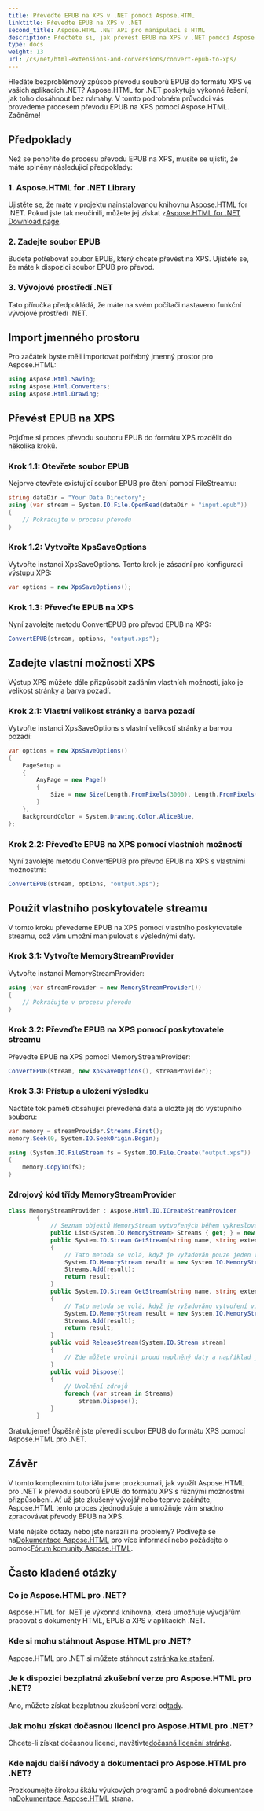 ```yaml
---
title: Převeďte EPUB na XPS v .NET pomocí Aspose.HTML
linktitle: Převeďte EPUB na XPS v .NET
second_title: Aspose.HTML .NET API pro manipulaci s HTML
description: Přečtěte si, jak převést EPUB na XPS v .NET pomocí Aspose.HTML pro .NET. Postupujte podle našeho průvodce krok za krokem pro snadné konverze.
type: docs
weight: 13
url: /cs/net/html-extensions-and-conversions/convert-epub-to-xps/
---
```


Hledáte bezproblémový způsob převodu souborů EPUB do formátu XPS ve vašich aplikacích .NET? Aspose.HTML for .NET poskytuje výkonné řešení, jak toho dosáhnout bez námahy. V tomto podrobném průvodci vás provedeme procesem převodu EPUB na XPS pomocí Aspose.HTML. Začněme!

## Předpoklady

Než se ponoříte do procesu převodu EPUB na XPS, musíte se ujistit, že máte splněny následující předpoklady:

### 1. Aspose.HTML for .NET Library

 Ujistěte se, že máte v projektu nainstalovanou knihovnu Aspose.HTML for .NET. Pokud jste tak neučinili, můžete jej získat z[Aspose.HTML for .NET Download page](https://releases.aspose.com/html/net/).

### 2. Zadejte soubor EPUB

Budete potřebovat soubor EPUB, který chcete převést na XPS. Ujistěte se, že máte k dispozici soubor EPUB pro převod.

### 3. Vývojové prostředí .NET

Tato příručka předpokládá, že máte na svém počítači nastaveno funkční vývojové prostředí .NET.

## Import jmenného prostoru

Pro začátek byste měli importovat potřebný jmenný prostor pro Aspose.HTML:

```csharp
using Aspose.Html.Saving;
using Aspose.Html.Converters;
using Aspose.Html.Drawing;
```

## Převést EPUB na XPS

Pojďme si proces převodu souboru EPUB do formátu XPS rozdělit do několika kroků.

### Krok 1.1: Otevřete soubor EPUB

Nejprve otevřete existující soubor EPUB pro čtení pomocí FileStreamu:

```csharp
string dataDir = "Your Data Directory";
using (var stream = System.IO.File.OpenRead(dataDir + "input.epub"))
{
    // Pokračujte v procesu převodu
}
```

### Krok 1.2: Vytvořte XpsSaveOptions

Vytvořte instanci XpsSaveOptions. Tento krok je zásadní pro konfiguraci výstupu XPS:

```csharp
var options = new XpsSaveOptions();
```

### Krok 1.3: Převeďte EPUB na XPS

Nyní zavolejte metodu ConvertEPUB pro převod EPUB na XPS:

```csharp
ConvertEPUB(stream, options, "output.xps");
```

## Zadejte vlastní možnosti XPS

Výstup XPS můžete dále přizpůsobit zadáním vlastních možností, jako je velikost stránky a barva pozadí.

### Krok 2.1: Vlastní velikost stránky a barva pozadí

Vytvořte instanci XpsSaveOptions s vlastní velikostí stránky a barvou pozadí:

```csharp
var options = new XpsSaveOptions()
{
    PageSetup =
    {
        AnyPage = new Page()
        {
            Size = new Size(Length.FromPixels(3000), Length.FromPixels(1000))
        }
    },
    BackgroundColor = System.Drawing.Color.AliceBlue,
};
```

### Krok 2.2: Převeďte EPUB na XPS pomocí vlastních možností

Nyní zavolejte metodu ConvertEPUB pro převod EPUB na XPS s vlastními možnostmi:

```csharp
ConvertEPUB(stream, options, "output.xps");
```

## Použít vlastního poskytovatele streamu

V tomto kroku převedeme EPUB na XPS pomocí vlastního poskytovatele streamu, což vám umožní manipulovat s výslednými daty.

### Krok 3.1: Vytvořte MemoryStreamProvider

Vytvořte instanci MemoryStreamProvider:

```csharp
using (var streamProvider = new MemoryStreamProvider())
{
    // Pokračujte v procesu převodu
}
```

### Krok 3.2: Převeďte EPUB na XPS pomocí poskytovatele streamu

Převeďte EPUB na XPS pomocí MemoryStreamProvider:

```csharp
ConvertEPUB(stream, new XpsSaveOptions(), streamProvider);
```

### Krok 3.3: Přístup a uložení výsledku

Načtěte tok paměti obsahující převedená data a uložte jej do výstupního souboru:

```csharp
var memory = streamProvider.Streams.First();
memory.Seek(0, System.IO.SeekOrigin.Begin);

using (System.IO.FileStream fs = System.IO.File.Create("output.xps"))
{
    memory.CopyTo(fs);
}
```

### Zdrojový kód třídy MemoryStreamProvider

```csharp
class MemoryStreamProvider : Aspose.Html.IO.ICreateStreamProvider
        {
            // Seznam objektů MemoryStream vytvořených během vykreslování dokumentu
            public List<System.IO.MemoryStream> Streams { get; } = new List<System.IO.MemoryStream>();
            public System.IO.Stream GetStream(string name, string extension)
            {
                // Tato metoda se volá, když je vyžadován pouze jeden výstupní proud, například pro formáty XPS, PDF nebo TIFF.
                System.IO.MemoryStream result = new System.IO.MemoryStream();
                Streams.Add(result);
                return result;
            }
            public System.IO.Stream GetStream(string name, string extension, int page)
            {
                // Tato metoda se volá, když je vyžadováno vytvoření více výstupních toků. Například při vykreslování HTML na seznam obrazových souborů (JPG, PNG atd.)
                System.IO.MemoryStream result = new System.IO.MemoryStream();
                Streams.Add(result);
                return result;
            }
            public void ReleaseStream(System.IO.Stream stream)
            {
                // Zde můžete uvolnit proud naplněný daty a například jej vyprázdnit na pevný disk
            }
            public void Dispose()
            {
                // Uvolnění zdrojů
                foreach (var stream in Streams)
                    stream.Dispose();
            }
        }
```
Gratulujeme! Úspěšně jste převedli soubor EPUB do formátu XPS pomocí Aspose.HTML pro .NET.

## Závěr

V tomto komplexním tutoriálu jsme prozkoumali, jak využít Aspose.HTML pro .NET k převodu souborů EPUB do formátu XPS s různými možnostmi přizpůsobení. Ať už jste zkušený vývojář nebo teprve začínáte, Aspose.HTML tento proces zjednodušuje a umožňuje vám snadno zpracovávat převody EPUB na XPS.

 Máte nějaké dotazy nebo jste narazili na problémy? Podívejte se na[Dokumentace Aspose.HTML](https://reference.aspose.com/html/net/) pro více informací nebo požádejte o pomoc[Fórum komunity Aspose.HTML](https://forum.aspose.com/).

## Často kladené otázky

### Co je Aspose.HTML pro .NET?
Aspose.HTML for .NET je výkonná knihovna, která umožňuje vývojářům pracovat s dokumenty HTML, EPUB a XPS v aplikacích .NET.

### Kde si mohu stáhnout Aspose.HTML pro .NET?
 Aspose.HTML pro .NET si můžete stáhnout z[stránka ke stažení](https://releases.aspose.com/html/net/).

### Je k dispozici bezplatná zkušební verze pro Aspose.HTML pro .NET?
 Ano, můžete získat bezplatnou zkušební verzi od[tady](https://releases.aspose.com/).

### Jak mohu získat dočasnou licenci pro Aspose.HTML pro .NET?
 Chcete-li získat dočasnou licenci, navštivte[dočasná licenční stránka](https://purchase.aspose.com/temporary-license/).

### Kde najdu další návody a dokumentaci pro Aspose.HTML pro .NET?
 Prozkoumejte širokou škálu výukových programů a podrobné dokumentace na[Dokumentace Aspose.HTML](https://reference.aspose.com/html/net/) strana.